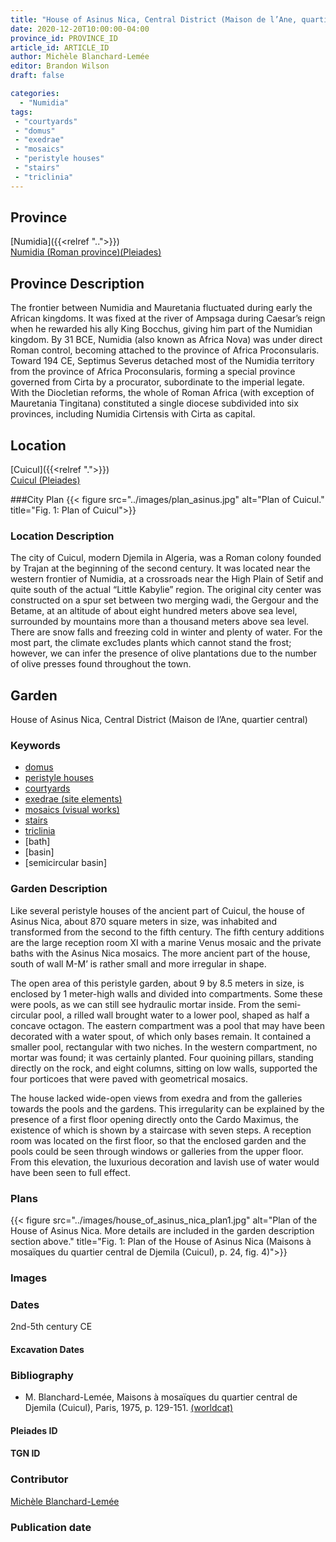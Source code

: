 ```yaml
---
title: "House of Asinus Nica, Central District (Maison de l’Ane, quartier central)"
date: 2020-12-20T10:00:00-04:00
province_id: PROVINCE_ID
article_id: ARTICLE_ID
author: Michèle Blanchard-Lemée
editor: Brandon Wilson
draft: false

categories:
  - "Numidia"
tags:
 - "courtyards"
 - "domus"
 - "exedrae"
 - "mosaics"
 - "peristyle houses"
 - "stairs"
 - "triclinia"
---
```


## Province

[Numidia]({{<relref "..">}}) \
[Numidia (Roman province)(Pleiades)](https://pleiades.stoa.org/places/981539)

## Province Description

The frontier between Numidia and Mauretania fluctuated during early the African kingdoms. It was fixed at the river of Ampsaga during Caesar’s reign when he rewarded his ally King Bocchus, giving him part of the Numidian kingdom. By 31 BCE, Numidia (also known as Africa Nova) was under direct Roman control, becoming attached to the province of Africa Proconsularis. Toward 194 CE, Septimus Severus detached most of the Numidia territory from the province of Africa Proconsularis, forming a special province governed from Cirta by a procurator, subordinate to the imperial legate. With the Diocletian reforms, the whole of Roman Africa (with exception of Mauretania Tingitana) constituted a single diocese subdivided into six provinces, including Numidia Cirtensis with Cirta as capital.

## Location

[Cuicul]({{<relref ".">}}) \
[Cuicul (Pleiades)](https://pleiades.stoa.org/places/305068)

###City Plan
{{< figure src="../images/plan_asinus.jpg" alt="Plan of Cuicul." title="Fig. 1: Plan of Cuicul">}}

### Location Description

The city of Cuicul, modern Djemila in Algeria, was a Roman colony founded by Trajan at the beginning of the second century. It was located near the western frontier of Numidia, at a crossroads near the High Plain of Setif and quite south of the actual “Little Kabylie” region. The original city center was constructed on a spur set between two merging wadi, the Gergour and the Betame, at an altitude of about eight hundred meters above sea level, surrounded by mountains more than a thousand meters above sea level. There are snow falls and freezing cold in winter and plenty of water. For the most part, the climate exc1udes plants which cannot stand the frost; however, we can infer the presence of olive plantations due to the number of olive presses found throughout the town.

<!--## Sublocation-->

<!--### Sublocation Description-->

## Garden

House of Asinus Nica, Central District (Maison de l’Ane, quartier central)

### Keywords
- [domus](http://vocab.getty.edu/page/aat/300005506)
- [peristyle houses](http://vocab.getty.edu/page/aat/300005452)
- [courtyards](http://vocab.getty.edu/page/aat/300004095)
- [exedrae (site elements)](http://vocab.getty.edu/page/aat/300081589)
- [mosaics (visual works)](http://vocab.getty.edu/page/aat/300015342)
- [stairs](http://vocab.getty.edu/page/aat/300003228)
- [triclinia](http://vocab.getty.edu/page/aat/300004359)
- [bath]
- [basin]
- [semicircular basin]

### Garden Description

Like several peristyle houses of the ancient part of Cuicul, the house of Asinus Nica, about 870 square meters in size, was inhabited and transformed from the second to the fifth century. The fifth century additions are the large reception room XI with a marine Venus mosaic and the private baths with the Asinus Nica mosaics. The more ancient part of the house, south of wall M-M’ is rather small and more irregular in shape.

The open area of this peristyle garden, about 9 by 8.5 meters in size, is enclosed by 1 meter-high walls and divided into compartments. Some these were pools, as we can still see hydraulic mortar inside. From the semi-circular pool, a rilled wall brought water to a lower pool, shaped as half a concave octagon. The eastern compartment was a pool that may have been decorated with a water spout, of which only bases remain. It contained a smaller pool, rectangular with two niches. In the western compartment, no mortar was found; it was certainly planted. Four quoining pillars, standing directly on the rock, and eight columns, sitting on low walls, supported the four porticoes that were paved with geometrical mosaics.

The house lacked wide-open views from exedra and from the galleries towards the pools and the gardens. This irregularity can be explained by the presence of a first floor opening directly onto the Cardo Maximus, the existence of which is shown by a staircase with seven steps. A reception room was located on the first floor, so that the enclosed garden and the pools could be seen through windows or galleries from the upper floor. From this elevation, the luxurious decoration and lavish use of water would have been seen to full effect.

### Plans

{{< figure src="../images/house_of_asinus_nica_plan1.jpg" alt="Plan of the House of Asinus Nica. More details are included in the garden description section above." title="Fig. 1: Plan of the House of Asinus Nica (Maisons à mosaïques du quartier central de Djemila (Cuicul), p. 24, fig. 4)">}}

### Images

### Dates

2nd-5th century CE

#### Excavation Dates

### Bibliography
* M. Blanchard-Lemée, Maisons à mosaïques du quartier central de Djemila (Cuicul), Paris, 1975, p. 129-151. [(worldcat)](http://www.worldcat.org/oclc/461390883)

#### Pleiades ID
<!--
Pleiades entry not yet created - example page below
[278428164](https://pleiades.stoa.org/places/278428164)
-->
#### TGN ID

### Contributor

[Michèle Blanchard-Lemée](https://www.persee.fr/authority/396899)

### Publication date

<!--07 July 2020-->

<!--### Related articles-->

<!-- Links to other related articles. Leave blank for now -->
